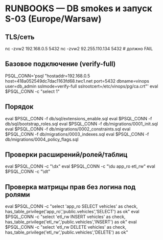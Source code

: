 # RUNBOOKS — DB smokes и запуск S-03 (Europe/Warsaw)

## TLS/сеть
nc -zvw2 192.168.0.5 5432
nc -zvw2 92.255.110.134 5432  # должно FAIL

## Базовое подключение (verify-full)
PSQL_CONN='psql "hostaddr=192.168.0.5 host=418a052549dc7dac1163fd68.twc1.net port=5432 dbname=vinops user=db_admin sslmode=verify-full sslrootcert=/etc/vinops/pg/ca.crt"'
eval $PSQL_CONN -c "select 1"

## Порядок
eval $PSQL_CONN -f db/sql/extensions_enable.sql
eval $PSQL_CONN -f db/sql/bootstrap_roles.sql
eval $PSQL_CONN -f db/migrations/0001_init.sql
eval $PSQL_CONN -f db/migrations/0002_constraints.sql
eval $PSQL_CONN -f db/migrations/0003_indexes.sql
eval $PSQL_CONN -f db/migrations/0004_policy_flags.sql

## Проверки расширений/ролей/таблиц
eval $PSQL_CONN -c "\dx"
eval $PSQL_CONN -c "\du app_ro etl_rw"
eval $PSQL_CONN -c "\dt"

## Проверка матрицы прав без логина под ролями
eval $PSQL_CONN -c "select 'app_ro SELECT vehicles' as check, has_table_privilege('app_ro','public.vehicles','SELECT') as ok"
eval $PSQL_CONN -c "select 'etl_rw INSERT vehicles' as check, has_table_privilege('etl_rw','public.vehicles','INSERT') as ok"
eval $PSQL_CONN -c "select 'etl_rw DELETE vehicles' as check, has_table_privilege('etl_rw','public.vehicles','DELETE') as ok"
